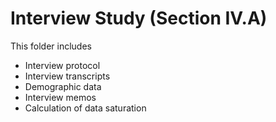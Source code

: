 # Interview Study (Section IV.A)

This folder includes

- Interview protocol
- Interview transcripts
- Demographic data
- Interview memos
- Calculation of data saturation